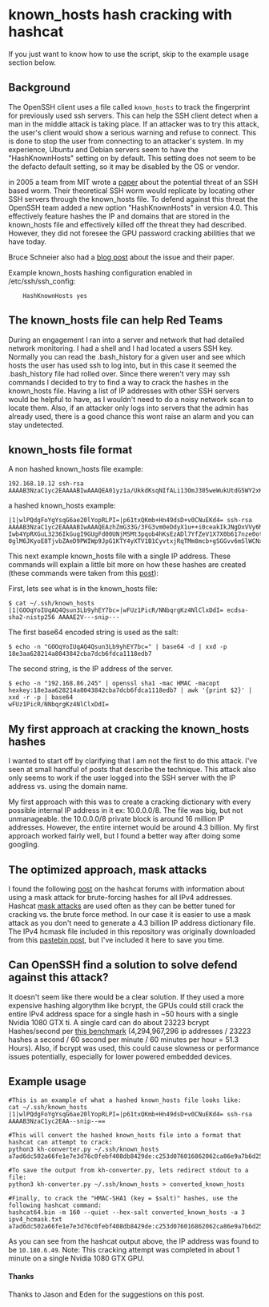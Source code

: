 # known_hosts hash cracking with hashcat

If you just want to know how to use the script, skip to the example usage section below.

## Background

The OpenSSH client uses a file called `known_hosts` to track the fingerprint for previously used ssh servers. This can help the SSH client detect when a man in the middle attack is taking place. If an attacker was to try this attack, the user's client would show a serious warning and refuse to connect. This is done to stop the user from connecting to an attacker's system. In my experience, Ubuntu and Debian servers seem to have the "HashKnownHosts" setting on by default. This setting does not seem to be the defacto default setting, so it may be disabled by the OS or vendor.

in 2005 a team from MIT wrote a [paper](http://nms.csail.mit.edu/projects/ssh/sshworm.pdf) about the potential threat of an SSH based worm. Their theoretical SSH worm would replicate by locating other SSH servers through the known_hosts file. To defend against this threat the OpenSSH team added a new option "HashKnownHosts" in version 4.0. This effectively feature hashes the IP and domains that are stored in the known_hosts file and effectively killed off the threat they had described. However, they did not foresee the GPU password cracking abilities that we have today.

Bruce Schneier also had a [blog post](https://www.schneier.com/blog/archives/2005/05/the_potential_f.html) about the issue and their paper.

Example known_hosts hashing configuration enabled in /etc/ssh/ssh_config:
```shell
    HashKnownHosts yes
```
## The known_hosts file can help Red Teams

During an engagement I ran into a server and network that had detailed network monitoring. I had a shell and I had located a users SSH key. Normally you can read the .bash_history for a given user and see which hosts the user has used ssh to log into, but in this case it seemed the .bash_history file had rolled over. Since there weren't very may ssh commands I decided to try to find a way to crack the hashes in the known_hosts file. Having a list of IP addresses with other SSH servers would be helpful to have, as I wouldn't need to do a noisy network scan to locate them. Also, if an attacker only logs into servers that the admin has already used, there is a good chance this wont raise an alarm and you can stay undetected. 

## known_hosts file format

A non hashed known_hosts file example:
```shell
192.168.10.12 ssh-rsa AAAAB3NzaC1yc2EAAAABIwAAAQEA01yz1a/UkkdKsqNIfALi13OmJ305weWukUtdG5WY2xKBzc3UDqBTVndbpzMEeXl/A/4SAPdc/dUUVNYJWHc8SvcFa2n+NXduq6UPmimJYxX0glHLql9rhX9X6BrpYq93J08tcdPJlS88AF86oL0HRk1l3whN8x7v62UfPSF3/apihx5PQVEYI0rL47wi6gYPRb70CiEn1MCvIJLeyBaIjvhZ+LKsXhNafahGo36Ck7Tf2iqTNuuy56U/ijt0MHg3kOwEecVVbWS3RSASQCfu345BK2a4soeIG1JpfTakz23Cb5T76wBM63uUDvFmmjn+ljZlNafN/AQLwIfYyxQ/pw==
```
a hashed known_hosts example:
```shell
|1|wlPQdgFoYgYsqG6ae20lYopRLPI=|p61txQKmb+Hn49dsD+v0CNuEKd4= ssh-rsa AAAAB3NzaC1yc2EAAAABIwAAAQEAzhZmG33G/3FG3vm0eDdyX1u++i0ceakIkJNgDxVVy6MpodRrpwqXXQj8/OGT
Iwb4YpRXGuL3236IkGugI9GUgFd00UNjMSMt3pqob4hKsEzADl7YfZeV1X7X0b617nze0otdO7TwDMlQ/5KWUwdUoxg50VfpieTzcOpUN/G4J159iKZ41iSF7o4vI+fYisX8y5rJ1BRbt1HO0Gi7w9HZ8tN0B
0glM6JKyoE8TjvbZAeD9PWIWp9JpG1KTY4yXTV1B1CyvtxjRqTMm8mcb+gSGGvv6mSlWCNxJnlXhp91F2GtmgzKsE3FjcMUfkn3c0+P0bKaR8L3GtbyaXJmtDX4xQ==
```
This next example known_hosts file with a single IP address. These commands will explain a little bit more on how these hashes are created (these commands were taken from this [post](https://security.stackexchange.com/questions/56268/ssh-benefits-of-using-hashed-known-hosts)):

First, lets see what is in the known_hosts file:
```shell
$ cat ~/.ssh/known_hosts
|1|GOOqYoIUqAQ4Qsun3Lb9yhEY7bc=|wFUz1PicR/NNbqrgKz4NlClxDdI= ecdsa-sha2-nistp256 AAAAE2V---snip---
```

The first base64 encoded string is used as the salt:
```shell
$ echo -n "GOOqYoIUqAQ4Qsun3Lb9yhEY7bc=" | base64 -d | xxd -p
18e3aa628214a8043842cba7dcb6fdca1118edb7
```

The second string, is the IP address of the server. 
```shell
$ echo -n "192.168.86.245" | openssl sha1 -mac HMAC -macopt hexkey:18e3aa628214a8043842cba7dcb6fdca1118edb7 | awk '{print $2}' | xxd -r -p | base64
wFUz1PicR/NNbqrgKz4NlClxDdI=
```

## My first approach at cracking the known_hosts hashes

I wanted to start off by clarifying that I am not the first to do this attack. I've seen at small handful of posts that describe the technique. This attack also only seems to work if the user logged into the SSH server with the IP address vs. using the domain name.

My first approach with this was to create a cracking dictionary with every possible internal IP address in it ex: 10.0.0.0/8. The file was big, but not unmanageable. the 10.0.0.0/8 private block is around 16 million IP addresses. However, the entire internet would be around 4.3 billion. My first approach worked fairly well, but I found a better way after doing some googling. 

## The optimized approach, mask attacks

I found the following [post](https://hashcat.net/forum/archive/index.php?thread-4762.html) on the hashcat forums with information about using a mask attack for brute-forcing hashes for all IPv4 addresses. Hashcat [mask attacks](https://hashcat.net/wiki/doku.php?id=mask_attack) are used often as they can be better tuned for cracking vs. the brute force method. In our case it is easier to use a mask attack as you don't need to generate a 4.3 billion IP address dictionary file. The IPv4 hcmask file included in this repository was originally downloaded from this [pastebin post](https://pastebin.com/4HQ6C8gG), but I've included it here to save you time. 

## Can OpenSSH find a solution to solve defend against this attack?

It doesn't seem like there would be a clear solution. If they used a more expensive hashing algorythm like bcrypt, the GPUs could still crack the entire IPv4 address space for a single hash in ~50 hours with a single Nvidia 1080 GTX ti. A single card can do about 23223 bcrypt Hashes/second per [this benchmark](https://gist.github.com/epixoip/ace60d09981be09544fdd35005051505) (4,294,967,296 ip addresses / 23223 hashes a second / 60 second per minute / 60 minutes per hour = 51.3 Hours). Also, if bcrypt was used, this could cause slowness or performance issues potentially, especially for lower powered embedded devices.

## Example usage

```shell
#This is an example of what a hashed known_hosts file looks like:
cat ~/.ssh/known_hosts
|1|wlPQdgFoYgYsqG6ae20lYopRLPI=|p61txQKmb+Hn49dsD+v0CNuEKd4= ssh-rsa AAAAB3NzaC1yc2EAA--snip--==

#This will convert the hashed known_hosts file into a format that hashcat can attempt to crack:
python3 kh-converter.py ~/.ssh/known_hosts
a7ad6dc502a66fe1e7e3d76c0febf408db8429de:c253d076016862062ca86e9a7b6d25628a512cf2

#To save the output from kh-converter.py, lets redirect stdout to a file:
python3 kh-converter.py ~/.ssh/known_hosts > converted_known_hosts

#Finally, to crack the "HMAC-SHA1 (key = $salt)" hashes, use the following hashcat command:
hashcat64.bin -m 160 --quiet --hex-salt converted_known_hosts -a 3 ipv4_hcmask.txt 
a7ad6dc502a66fe1e7e3d76c0febf408db8429de:c253d076016862062ca86e9a7b6d25628a512cf2:10.180.6.49
```
As you can see from the hashcat output above, the IP address was found to be `10.180.6.49`. Note: This cracking attempt was completed in about 1 minute on a single Nvidia 1080 GTX GPU.

#### Thanks
Thanks to Jason and Eden for the suggestions on this post.
